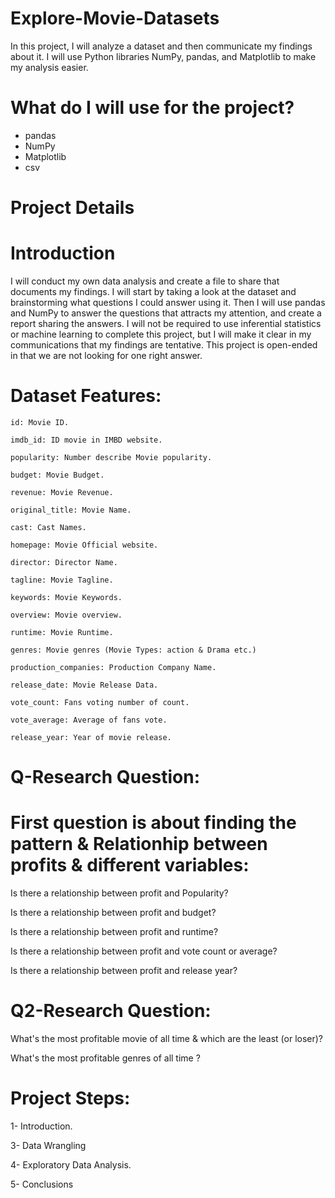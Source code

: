 # Explore-Movie-Datasets
In this project, I will analyze a dataset and then communicate my findings about it. I will use Python libraries NumPy, pandas, and Matplotlib to make my analysis easier.

# What do I will use for the project?

* pandas
* NumPy
* Matplotlib
* csv

# Project Details
# Introduction

I will conduct my own data analysis and create a file to share that documents my findings. I will start by taking a look at the dataset and brainstorming what questions I could answer using it. Then I will  use pandas and NumPy to answer the questions that attracts my attention, and create a report sharing the answers. I will not be required to use inferential statistics or machine learning to complete this project, but I will make it clear in my communications that my findings are tentative. This project is open-ended in that we are not looking for one right answer.


# Dataset Features:

    id: Movie ID.

    imdb_id: ID movie in IMBD website.

    popularity: Number describe Movie popularity.

    budget: Movie Budget.

    revenue: Movie Revenue.

    original_title: Movie Name.

    cast: Cast Names.

    homepage: Movie Official website.

    director: Director Name.

    tagline: Movie Tagline.

    keywords: Movie Keywords.

    overview: Movie overview.

    runtime: Movie Runtime.

    genres: Movie genres (Movie Types: action & Drama etc.)

    production_companies: Production Company Name.

    release_date: Movie Release Data.

    vote_count: Fans voting number of count.

    vote_average: Average of fans vote.

    release_year: Year of movie release.

# Q-Research Question:

# First question is about finding the pattern & Relationhip between profits & different variables:

Is there a relationship between profit and Popularity?

Is there a relationship between profit and budget?

Is there a relationship between profit and runtime?

Is there a relationship between profit and vote count or average?

Is there a relationship between profit and release year?

# Q2-Research Question:

What's the most profitable movie of all time & which are the least (or loser)?

What's the most profitable genres of all time ?

# Project Steps:

1- Introduction.

3- Data Wrangling

4- Exploratory Data Analysis.

5- Conclusions
